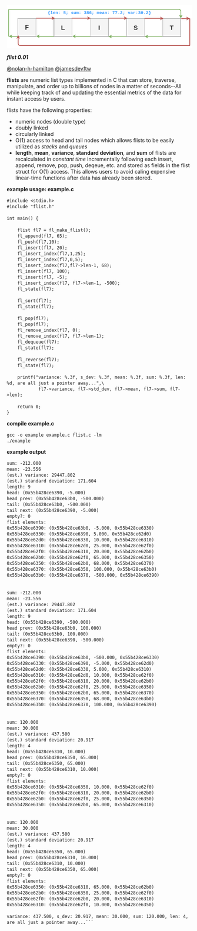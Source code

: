 <p align="center">
  <img src="https://raw.githubusercontent.com/nolan-h-hamilton/flist/master/docs/flist.png" alt="flist"/>
</p>

***flist 0.01***

[@nolan-h-hamilton](https://github.com/nolan-h-hamilton/) [@jamesdevftw](https://github.com/jamesdevftw/)


**flists** are numeric list types implemented in C that can store, traverse, manipulate, and order up to billions of nodes in a matter of seconds--All while keeping track of and updating the essential metrics of the data for instant access by users.

flists have the following properties:

* numeric nodes (double type)
* doubly linked
* circularly linked
* O(1) access to head and tail nodes which allows flists to be
    easily utilized as *stacks* and *queues*
* **length**, **mean**, **variance**, **standard deviation**, and **sum**
    of flists are recalculated in *constant time* incrementally following each
    insert, append, remove, pop, push, deqeue, etc. and stored as fields in the
    flist struct for O(1) access. This allows users to avoid caling expensive 
    linear-time functions after data has already been stored.
    
**example usage: example.c**
```
#include <stdio.h>
#include "flist.h"

int main() {

	flist fl7 = fl_make_flist();
	fl_append(fl7, 65);
	fl_push(fl7,10);
	fl_insert(fl7, 20);
	fl_insert_index(fl7,1,25);
	fl_insert_index(fl7,0,5);
	fl_insert_index(fl7,fl7->len-1, 68);
	fl_insert(fl7, 100);
	fl_insert(fl7, -5);
	fl_insert_index(fl7, fl7->len-1, -500);
	fl_state(fl7);
	
	fl_sort(fl7);
	fl_state(fl7);
	
	fl_pop(fl7);
	fl_pop(fl7);
	fl_remove_index(fl7, 0);
	fl_remove_index(fl7, fl7->len-1);
	fl_dequeue(fl7);
	fl_state(fl7);
	
	fl_reverse(fl7);
	fl_state(fl7);
	
	printf("variance: %.3f, s_dev: %.3f, mean: %.3f, sum: %.3f, len: %d, are all just a pointer away...",\
	        fl7->variance, fl7->std_dev, fl7->mean, fl7->sum, fl7->len);
		
	return 0;
}
```
**compile example.c**
```
gcc -o example example.c flist.c -lm
./example
```
**example output**
```
sum: -212.000
mean: -23.556
(est.) variance: 29447.802
(est.) standard deviation: 171.604
length: 9
head: (0x55b428ce6390, -5.000)
head prev: (0x55b428ce63b0, -500.000)
tail: (0x55b428ce63b0, -500.000)
tail next: (0x55b428ce6390, -5.000)
empty?: 0
flist elements:
0x55b428ce6390: (0x55b428ce63b0, -5.000, 0x55b428ce6330)
0x55b428ce6330: (0x55b428ce6390, 5.000, 0x55b428ce62d0)
0x55b428ce62d0: (0x55b428ce6330, 10.000, 0x55b428ce6310)
0x55b428ce6310: (0x55b428ce62d0, 25.000, 0x55b428ce62f0)
0x55b428ce62f0: (0x55b428ce6310, 20.000, 0x55b428ce62b0)
0x55b428ce62b0: (0x55b428ce62f0, 65.000, 0x55b428ce6350)
0x55b428ce6350: (0x55b428ce62b0, 68.000, 0x55b428ce6370)
0x55b428ce6370: (0x55b428ce6350, 100.000, 0x55b428ce63b0)
0x55b428ce63b0: (0x55b428ce6370, -500.000, 0x55b428ce6390)


sum: -212.000
mean: -23.556
(est.) variance: 29447.802
(est.) standard deviation: 171.604
length: 9
head: (0x55b428ce6390, -500.000)
head prev: (0x55b428ce63b0, 100.000)
tail: (0x55b428ce63b0, 100.000)
tail next: (0x55b428ce6390, -500.000)
empty?: 0
flist elements:
0x55b428ce6390: (0x55b428ce63b0, -500.000, 0x55b428ce6330)
0x55b428ce6330: (0x55b428ce6390, -5.000, 0x55b428ce62d0)
0x55b428ce62d0: (0x55b428ce6330, 5.000, 0x55b428ce6310)
0x55b428ce6310: (0x55b428ce62d0, 10.000, 0x55b428ce62f0)
0x55b428ce62f0: (0x55b428ce6310, 20.000, 0x55b428ce62b0)
0x55b428ce62b0: (0x55b428ce62f0, 25.000, 0x55b428ce6350)
0x55b428ce6350: (0x55b428ce62b0, 65.000, 0x55b428ce6370)
0x55b428ce6370: (0x55b428ce6350, 68.000, 0x55b428ce63b0)
0x55b428ce63b0: (0x55b428ce6370, 100.000, 0x55b428ce6390)


sum: 120.000
mean: 30.000
(est.) variance: 437.500
(est.) standard deviation: 20.917
length: 4
head: (0x55b428ce6310, 10.000)
head prev: (0x55b428ce6350, 65.000)
tail: (0x55b428ce6350, 65.000)
tail next: (0x55b428ce6310, 10.000)
empty?: 0
flist elements:
0x55b428ce6310: (0x55b428ce6350, 10.000, 0x55b428ce62f0)
0x55b428ce62f0: (0x55b428ce6310, 20.000, 0x55b428ce62b0)
0x55b428ce62b0: (0x55b428ce62f0, 25.000, 0x55b428ce6350)
0x55b428ce6350: (0x55b428ce62b0, 65.000, 0x55b428ce6310)


sum: 120.000
mean: 30.000
(est.) variance: 437.500
(est.) standard deviation: 20.917
length: 4
head: (0x55b428ce6350, 65.000)
head prev: (0x55b428ce6310, 10.000)
tail: (0x55b428ce6310, 10.000)
tail next: (0x55b428ce6350, 65.000)
empty?: 0
flist elements:
0x55b428ce6350: (0x55b428ce6310, 65.000, 0x55b428ce62b0)
0x55b428ce62b0: (0x55b428ce6350, 25.000, 0x55b428ce62f0)
0x55b428ce62f0: (0x55b428ce62b0, 20.000, 0x55b428ce6310)
0x55b428ce6310: (0x55b428ce62f0, 10.000, 0x55b428ce6350)

variance: 437.500, s_dev: 20.917, mean: 30.000, sum: 120.000, len: 4, are all just a pointer away...```
